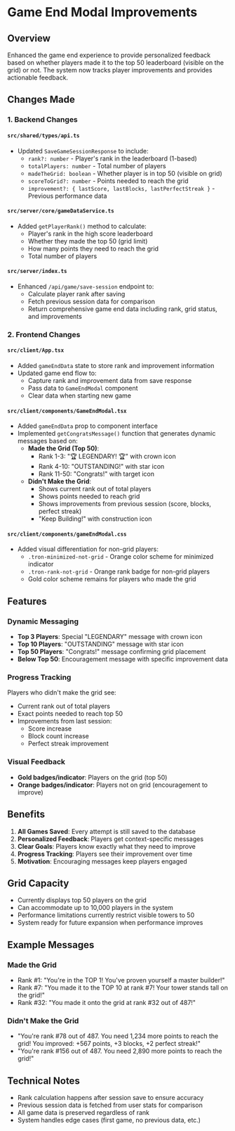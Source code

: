 # Game End Modal Improvements

## Overview
Enhanced the game end experience to provide personalized feedback based on whether players made it to the top 50 leaderboard (visible on the grid) or not. The system now tracks player improvements and provides actionable feedback.

## Changes Made

### 1. Backend Changes

#### `src/shared/types/api.ts`
- Updated `SaveGameSessionResponse` to include:
  - `rank?: number` - Player's rank in the leaderboard (1-based)
  - `totalPlayers: number` - Total number of players
  - `madeTheGrid: boolean` - Whether player is in top 50 (visible on grid)
  - `scoreToGrid?: number` - Points needed to reach the grid
  - `improvement?: { lastScore, lastBlocks, lastPerfectStreak }` - Previous performance data

#### `src/server/core/gameDataService.ts`
- Added `getPlayerRank()` method to calculate:
  - Player's rank in the high score leaderboard
  - Whether they made the top 50 (grid limit)
  - How many points they need to reach the grid
  - Total number of players

#### `src/server/index.ts`
- Enhanced `/api/game/save-session` endpoint to:
  - Calculate player rank after saving
  - Fetch previous session data for comparison
  - Return comprehensive game end data including rank, grid status, and improvements

### 2. Frontend Changes

#### `src/client/App.tsx`
- Added `gameEndData` state to store rank and improvement information
- Updated game end flow to:
  - Capture rank and improvement data from save response
  - Pass data to `GameEndModal` component
  - Clear data when starting new game

#### `src/client/components/GameEndModal.tsx`
- Added `gameEndData` prop to component interface
- Implemented `getCongratsMessage()` function that generates dynamic messages based on:
  - **Made the Grid (Top 50)**:
    - Rank 1-3: "🏆 LEGENDARY! 🏆" with crown icon
    - Rank 4-10: "OUTSTANDING!" with star icon
    - Rank 11-50: "Congrats!" with target icon
  - **Didn't Make the Grid**:
    - Shows current rank out of total players
    - Shows points needed to reach grid
    - Shows improvements from previous session (score, blocks, perfect streak)
    - "Keep Building!" with construction icon

#### `src/client/components/gameEndModal.css`
- Added visual differentiation for non-grid players:
  - `.tron-minimized-not-grid` - Orange color scheme for minimized indicator
  - `.tron-rank-not-grid` - Orange rank badge for non-grid players
  - Gold color scheme remains for players who made the grid

## Features

### Dynamic Messaging
- **Top 3 Players**: Special "LEGENDARY" message with crown icon
- **Top 10 Players**: "OUTSTANDING" message with star icon  
- **Top 50 Players**: "Congrats!" message confirming grid placement
- **Below Top 50**: Encouragement message with specific improvement data

### Progress Tracking
Players who didn't make the grid see:
- Current rank out of total players
- Exact points needed to reach top 50
- Improvements from last session:
  - Score increase
  - Block count increase
  - Perfect streak improvement

### Visual Feedback
- **Gold badges/indicator**: Players on the grid (top 50)
- **Orange badges/indicator**: Players not on grid (encouragement to improve)

## Benefits

1. **All Games Saved**: Every attempt is still saved to the database
2. **Personalized Feedback**: Players get context-specific messages
3. **Clear Goals**: Players know exactly what they need to improve
4. **Progress Tracking**: Players see their improvement over time
5. **Motivation**: Encouraging messages keep players engaged

## Grid Capacity
- Currently displays top 50 players on the grid
- Can accommodate up to 10,000 players in the system
- Performance limitations currently restrict visible towers to 50
- System ready for future expansion when performance improves

## Example Messages

### Made the Grid
- Rank #1: "You're in the TOP 1! You've proven yourself a master builder!"
- Rank #7: "You made it to the TOP 10 at rank #7! Your tower stands tall on the grid!"
- Rank #32: "You made it onto the grid at rank #32 out of 487!"

### Didn't Make the Grid
- "You're rank #78 out of 487. You need 1,234 more points to reach the grid! You improved: +567 points, +3 blocks, +2 perfect streak!"
- "You're rank #156 out of 487. You need 2,890 more points to reach the grid!"

## Technical Notes

- Rank calculation happens after session save to ensure accuracy
- Previous session data is fetched from user stats for comparison
- All game data is preserved regardless of rank
- System handles edge cases (first game, no previous data, etc.)
